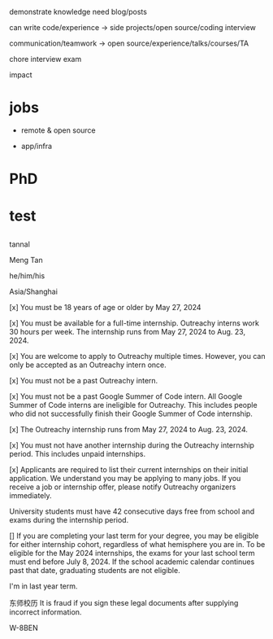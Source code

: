 

demonstrate knowledge need blog/posts

can write code/experience -> side projects/open source/coding interview

communication/teamwork -> open source/experience/talks/courses/TA

chore interview exam

impact

# jobs

- remote & open source

- app/infra

# PhD



# test

## 

tannal

Meng Tan

he/him/his

Asia/Shanghai

[x] You must be 18 years of age or older by May 27, 2024

[x] You must be available for a full-time internship. Outreachy interns work 30 hours per week. The internship runs from May 27, 2024 to Aug. 23, 2024.

[x] You are welcome to apply to Outreachy multiple times. However, you can only be accepted as an Outreachy intern once.

[x] You must not be a past Outreachy intern.

[x] You must not be a past Google Summer of Code intern. All Google Summer of Code interns are ineligible for Outreachy. This includes people who did not successfully finish their Google Summer of Code internship.

[x] The Outreachy internship runs from May 27, 2024 to Aug. 23, 2024.

[x] You must not have another internship during the Outreachy internship period. This includes unpaid internships.

[x] Applicants are required to list their current internships on their initial application. We understand you may be applying to many jobs. If you receive a job or internship offer, please notify Outreachy organizers immediately.




University students must have 42 consecutive days free from school and exams during the internship period.

[] If you are completing your last term for your degree, you may be eligible for either internship cohort, regardless of what hemisphere you are in. To be eligible for the May 2024 internships, the exams for your last school term must end before July 8, 2024. If the school academic calendar continues past that date, graduating students are not eligible.


I'm in last year term.


东师校历 It is fraud if you sign these legal documents after supplying incorrect information.

W-8BEN




